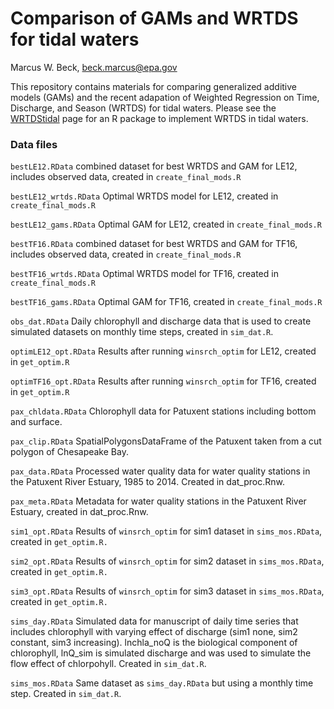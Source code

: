 # Comparison of GAMs and WRTDS for tidal waters
Marcus W. Beck, beck.marcus@epa.gov  

This repository contains materials for comparing generalized additive models (GAMs) and the recent adapation of Weighted Regression on Time, Discharge, and Season (WRTDS) for tidal waters.  Please see the [WRTDStidal](https://github.com/fawda123/wtreg_for_estuaries) page for an R package to implement WRTDS in tidal waters.

### Data files

`bestLE12.RData` combined dataset for best WRTDS and GAM for LE12, includes observed data, created in `create_final_mods.R`

`bestLE12_wrtds.RData` Optimal WRTDS model for LE12, created in `create_final_mods.R`
 
`bestLE12_gams.RData` Optimal GAM for LE12, created in `create_final_mods.R`
 
`bestTF16.RData` combined dataset for best WRTDS and GAM for TF16, includes observed data, created in `create_final_mods.R`
 
`bestTF16_wrtds.RData` Optimal WRTDS model for TF16, created in `create_final_mods.R`

`bestTF16_gams.RData` Optimal GAM for TF16, created in `create_final_mods.R`

`obs_dat.RData` Daily chlorophyll and discharge data that is used to create simulated datasets on monthly time steps, created in `sim_dat.R`.

`optimLE12_opt.RData` Results after running `winsrch_optim` for LE12, created in `get_optim.R`

`optimTF16_opt.RData` Results after running `winsrch_optim` for TF16, created in `get_optim.R`

`pax_chldata.RData` Chlorophyll data for Patuxent stations including bottom and surface.

`pax_clip.RData` SpatialPolygonsDataFrame of the Patuxent taken from a cut polygon of Chesapeake Bay.

`pax_data.RData` Processed water quality data for water quality stations in the Patuxent River Estuary, 1985 to 2014.  Created in dat_proc.Rnw.

`pax_meta.RData` Metadata for water quality stations in the Patuxent River Estuary, created in dat_proc.Rnw.

`sim1_opt.RData` Results of `winsrch_optim` for sim1 dataset in `sims_mos.RData`, created in `get_optim.R.`

`sim2_opt.RData` Results of `winsrch_optim` for sim2 dataset in `sims_mos.RData`, created in `get_optim.R.`

`sim3_opt.RData` Results of `winsrch_optim` for sim3 dataset in `sims_mos.RData`, created in `get_optim.R.`

`sims_day.RData` Simulated data for manuscript of daily time series that includes chlorophyll with varying effect of discharge (sim1 none, sim2 constant, sim3 increasing).  lnchla_noQ is the biological component of chlorophyll, lnQ_sim is simulated discharge and was used to simulate the flow effect of chlorpohyll.  Created in `sim_dat.R`.

`sims_mos.RData` Same dataset as `sims_day.RData` but using a monthly time step.  Created in `sim_dat.R`.
